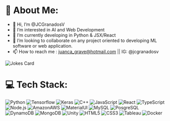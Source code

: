 # 💫 About Me:
- 👋 Hi, I’m @JCGranadosV
- 👀 I’m interested in AI and Web Development
- 🌱 I’m currently developing in Python & JSX/React
- 💞️ I’m looking to collaborate on any project oriented to developing ML software or web application.
- 📫 How to reach me : juanca_grave@hotmail.com || IG: @jcgranadosv

<!-- Markdown -->

![Jokes Card](https://readme-jokes.vercel.app/api)

# 💻 Tech Stack:
![Python](https://img.shields.io/badge/python-3670A0?style=for-the-badge&logo=python&logoColor=ffdd54) ![Tensorflow](https://img.shields.io/badge/TensorFlow-FF6F00?style=for-the-badge&logo=tensorflow&logoColor=white) ![Keras](https://img.shields.io/badge/Keras-FF0000?style=for-the-badge&logo=keras&logoColor=white) ![C++](https://img.shields.io/badge/c++-%2300599C.svg?style=for-the-badge&logo=c%2B%2B&logoColor=white) ![JavaScript](https://img.shields.io/badge/javascript-%23323330.svg?style=for-the-badge&logo=javascript&logoColor=%23F7DF1E) ![React](https://img.shields.io/badge/React-20232A?style=for-the-badge&logo=react&logoColor=61DAFB) ![TypeScript](https://img.shields.io/badge/TypeScript-007ACC?style=for-the-badge&logo=typescript&logoColor=white) ![Node.js](https://img.shields.io/badge/Node.js-43853D?style=for-the-badge&logo=node.js&logoColor=white) ![AmazonAWS](https://img.shields.io/badge/Amazon_AWS-232F3E?style=for-the-badge&logo=amazon-aws&logoColor=white) ![MaterialUI](https://img.shields.io/badge/Material--UI-0081CB?style=for-the-badge&logo=material-ui&logoColor=white) ![MySQL](https://img.shields.io/badge/MySQL-00000F?style=for-the-badge&logo=mysql&logoColor=white) ![PosgreSQL](https://img.shields.io/badge/PostgreSQL-316192?style=for-the-badge&logo=postgresql&logoColor=white) ![DynamoDB](https://img.shields.io/badge/Amazon%20DynamoDB-4053D6?style=for-the-badge&logo=Amazon%20DynamoDB&logoColor=white) ![MongoDB](https://img.shields.io/badge/MongoDB-4EA94B?style=for-the-badge&logo=mongodb&logoColor=white) ![Unity](https://img.shields.io/badge/Unity-100000?style=for-the-badge&logo=unity&logoColor=white) ![HTML5](https://img.shields.io/badge/html5-%23E34F26.svg?style=for-the-badge&logo=html5&logoColor=white) ![CSS3](https://img.shields.io/badge/css3-%231572B6.svg?style=for-the-badge&logo=css3&logoColor=white) ![Tableau](https://img.shields.io/badge/Tableau-E97627?style=for-the-badge&logo=Tableau&logoColor=white) ![Docker](https://img.shields.io/badge/Docker-2CA5E0?style=for-the-badge&logo=docker&logoColor=whit)

<!---
JCGranadosV/JCGranadosV is a ✨ special ✨ repository because its `README.md` (this file) appears on your GitHub profile.
You can click the Preview link to take a look at your changes.
--->
